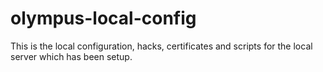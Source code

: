 # olympus-local-config
This is the local configuration, hacks, certificates and scripts for the local server which has been setup.
